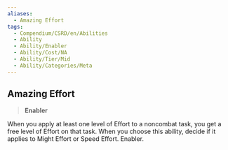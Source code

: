 ```yaml
---
aliases:
  - Amazing Effort
tags:
  - Compendium/CSRD/en/Abilities
  - Ability
  - Ability/Enabler
  - Ability/Cost/NA
  - Ability/Tier/Mid
  - Ability/Categories/Meta
---
```

  
    
## Amazing Effort    
>**Enabler**  
    
When you apply at least one level of Effort to a noncombat task, you get a free level of Effort on that task. When you choose this ability, decide if it applies to Might Effort or Speed Effort. Enabler.